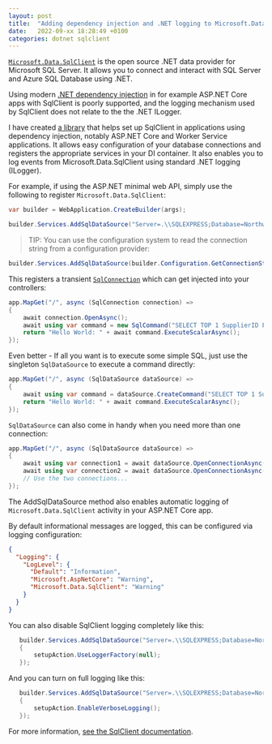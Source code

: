 ```yaml
---
layout: post
title:  "Adding dependency injection and .NET logging to Microsoft.Data.SqlClient"
date:   2022-09-xx 18:28:49 +0100
categories: dotnet sqlclient
---
```

[`Microsoft.Data.SqlClient`](https://github.com/dotnet/SqlClient) is the open source .NET data provider for Microsoft SQL Server. It allows you to connect and interact with SQL Server and Azure SQL Database using .NET.

Using modern [.NET dependency injection](https://docs.microsoft.com/dotnet/core/extensions/dependency-injection?WT.mc_id=DT-MVP-402515) in for example ASP.NET Core apps with SqlClient is poorly supported, and the logging mechanism used by SqlClient does not relate to the the .NET ILogger. 

I have created [a library](https://www.nuget.org/packages/ErikEJ.SqlClient.Extensions/) that helps set up SqlClient in applications using dependency injection, notably ASP.NET Core and Worker Service applications. It allows easy configuration of your database connections and registers the appropriate services in your DI container. It also enables you to log events from Microsoft.Data.SqlClient using standard .NET logging (ILogger).

For example, if using the ASP.NET minimal web API, simply use the following to register `Microsoft.Data.SqlClient`:

```csharp
var builder = WebApplication.CreateBuilder(args);

builder.Services.AddSqlDataSource("Server=.\\SQLEXPRESS;Database=Northwind;Integrated Security=true;Trust Server Certificate=true");
```

> TIP: You can use the configuration system to read the connection string from a configuration provider:

```csharp
builder.Services.AddSqlDataSource(builder.Configuration.GetConnectionString("Database");
```

This registers a transient [`SqlConnection`](https://docs.microsoft.com/dotnet/api/microsoft.data.sqlclient.sqlconnection?WT.mc_id=DT-MVP-402515) which can get injected into your controllers:

```csharp
app.MapGet("/", async (SqlConnection connection) =>
{
    await connection.OpenAsync();
    await using var command = new SqlCommand("SELECT TOP 1 SupplierID FROM Suppliers", connection);
    return "Hello World: " + await command.ExecuteScalarAsync();
});
```

Even better - If all you want is to execute some simple SQL, just use the singleton `SqlDataSource` to execute a command directly:

```csharp
app.MapGet("/", async (SqlDataSource dataSource) =>
{
    await using var command = dataSource.CreateCommand("SELECT TOP 1 SupplierID FROM Suppliers");
    return "Hello World: " + await command.ExecuteScalarAsync();
});
```

`SqlDataSource` can also come in handy when you need more than one connection:

```csharp
app.MapGet("/", async (SqlDataSource dataSource) =>
{
    await using var connection1 = await dataSource.OpenConnectionAsync();
    await using var connection2 = await dataSource.OpenConnectionAsync();
    // Use the two connections...
});
```

The AddSqlDataSource method also enables automatic logging of `Microsoft.Data.SqlClient` activity in your ASP.NET Core app.

By default informational messages are logged, this can be configured via logging configuration:

```json
{
  "Logging": {
    "LogLevel": {
      "Default": "Information",
      "Microsoft.AspNetCore": "Warning",
      "Microsoft.Data.SqlClient": "Warning"
    }
  }
}
```

You can also disable SqlClient logging completely like this:

```csharp
   builder.Services.AddSqlDataSource("Server=.\\SQLEXPRESS;Database=Northwind;Integrated Security=true;Trust Server Certificate=true", setupAction =>
   {
       setupAction.UseLoggerFactory(null);
   });
```

And you can turn on full logging like this:

```csharp
   builder.Services.AddSqlDataSource("Server=.\\SQLEXPRESS;Database=Northwind;Integrated Security=true;Trust Server Certificate=true", setupAction =>
   {
       setupAction.EnableVerboseLogging();
   });
```

For more information, [see the SqlClient documentation](https://docs.microsoft.com/sql/connect/ado-net/introduction-microsoft-data-sqlclient-namespace?WT.mc_id=DT-MVP-402515).